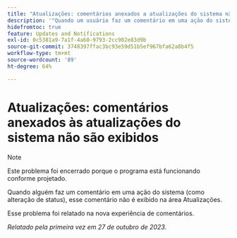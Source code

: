 ```yaml
---
title: "Atualizações: comentários anexados a atualizações do sistema não são exibidos"
description: '"Quando um usuário faz um comentário em uma ação do sistema (como alteração de status), esse comentário não é exibido na área Atualizações. ”'
hidefromtoc: true
feature: Updates and Notifications
exl-id: 0c5381a9-7a1f-4a60-9793-2cc902e83d9b
source-git-commit: 3748397ffac3bc93e59d51b5ef967bfa62a8b4f5
workflow-type: tm+mt
source-wordcount: '89'
ht-degree: 64%

---
```


# Atualizações: comentários anexados às atualizações do sistema não são exibidos

<!--
>[!NOTE]
>
>This issue has been closed because it is working as designed.
-->

>[!NOTE]
>
>Este problema foi encerrado porque o programa está funcionando conforme projetado.

Quando alguém faz um comentário em uma ação do sistema (como alteração de status), esse comentário não é exibido na área Atualizações.

Esse problema foi relatado na nova experiência de comentários.

_Relatado pela primeira vez em 27 de outubro de 2023._